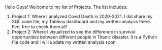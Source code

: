 Hello Guys!
Welcome to my list of Projects.
The list includes:
  1. Project 1: Where I analyzed Covid Death in 2020-2021. I did share my SQL code file, my Tableau dashboard and my written-analysis there. Feel free to check them all!
  2. Project 2: Where I visualized to see the difference in survival opportunities between different people in Titanic disaster. It is a Python file code and I will update my written analysis soon.
